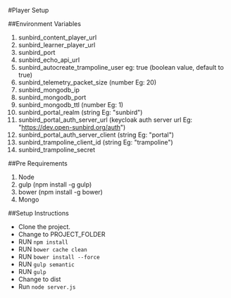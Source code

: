 #Player  Setup


##Environment Variables

1. sunbird_content_player_url
2. sunbird_learner_player_url
3. sunbird_port
4. sunbird_echo_api_url
5. sunbird_autocreate_trampoline_user eg: true (boolean value, default to true)
6. sunbird_telemetry_packet_size (number Eg: 20)
7. sunbird_mongodb_ip
8. sunbird_mongodb_port
9. sunbird_mongodb_ttl  (number Eg: 1)
10. sunbird_portal_realm (string Eg: "sunbird") 
11. sunbird_portal_auth_server_url (keycloak auth server url Eg: "https://dev.open-sunbird.org/auth")
12. sunbird_portal_auth_server_client (string Eg: "portal")
13. sunbird_trampoline_client_id (string Eg: "trampoline")
14. sunbird_trampoline_secret 

##Pre Requirements

1. Node
2. gulp (npm install -g gulp)
3. bower (npm install -g bower)
4. Mongo



##Setup Instructions


* Clone the project.
* Change to PROJECT_FOLDER
* RUN `npm install`
* RUN `bower cache clean`
* RUN `bower install --force`
* RUN `gulp semantic`
* RUN `gulp`
* Change to dist
* Run `node server.js`




